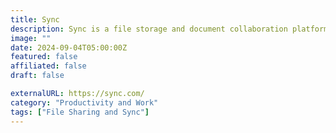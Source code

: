 ```yaml
---
title: Sync
description: Sync is a file storage and document collaboration platform that helps teams stay safe, secure and connected in the cloud.
image: ""
date: 2024-09-04T05:00:00Z
featured: false
affiliated: false
draft: false

externalURL: https://sync.com/
category: "Productivity and Work"
tags: ["File Sharing and Sync"]
---
```

